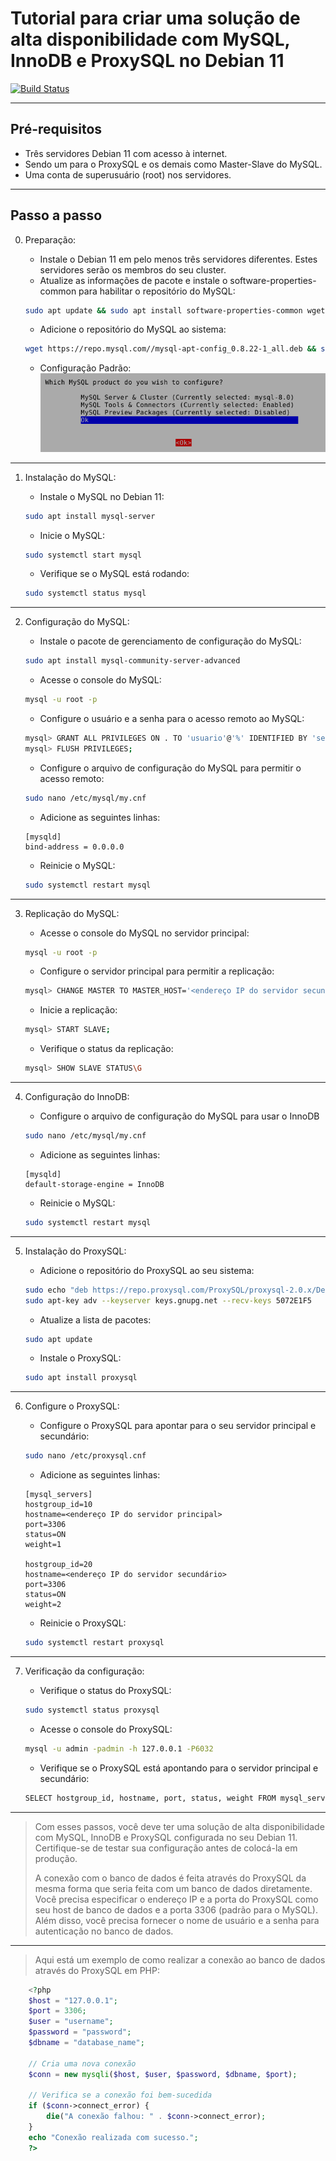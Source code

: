 # Tutorial para criar uma solução de alta disponibilidade com MySQL, InnoDB e ProxySQL no Debian 11

[![Build Status](https://travis-ci.org/joemccann/dillinger.svg?branch=master)](https://travis-ci.org/joemccann/dillinger)
___
## Pré-requisitos
- Três servidores Debian 11 com acesso à internet.
- Sendo um para o ProxySQL e os demais como Master-Slave do MySQL.
- Uma conta de superusuário (root) nos servidores.
___
## Passo a passo

0. Preparação:
    - Instale o Debian 11 em pelo menos três servidores diferentes. Estes servidores serão os membros do seu cluster.
    - Atualize as informações de pacote e instale o software-properties-common para habilitar o repositório do MySQL:
    ```sh
    sudo apt update && sudo apt install software-properties-common wget -y
    ```

    - Adicione o repositório do MySQL ao sistema:
    ```sh
    wget https://repo.mysql.com//mysql-apt-config_0.8.22-1_all.deb && sudo dpkg -i mysql-apt-config_0.8.22-1_all.deb && sudo apt update
    ```

    - Configuração Padrão:
    ![Config MySQL](imagem1.png "Config MySQL")
___
1. Instalação do MySQL:
    - Instale o MySQL no Debian 11:
    ```sh
    sudo apt install mysql-server
    ```

    - Inicie o MySQL:
    ```sh
    sudo systemctl start mysql
    ```

    - Verifique se o MySQL está rodando:
    ```sh
    sudo systemctl status mysql
    ```
___
2. Configuração do MySQL:
    - Instale o pacote de gerenciamento de configuração do MySQL:
    ```sh
    sudo apt install mysql-community-server-advanced
    ```

    - Acesse o console do MySQL:
    ```sh
    mysql -u root -p
    ```

    - Configure o usuário e a senha para o acesso remoto ao MySQL:
    ```sh
    mysql> GRANT ALL PRIVILEGES ON . TO 'usuario'@'%' IDENTIFIED BY 'senha' WITH GRANT OPTION;
    mysql> FLUSH PRIVILEGES;
    ```

    - Configure o arquivo de configuração do MySQL para permitir o acesso remoto:
    ```sh
    sudo nano /etc/mysql/my.cnf
    ```

    - Adicione as seguintes linhas:
    ```nano
    [mysqld]
    bind-address = 0.0.0.0
    ```

    - Reinicie o MySQL:
    ```sh
    sudo systemctl restart mysql
    ```
___
3. Replicação do MySQL:
    - Acesse o console do MySQL no servidor principal:
    ```sh
    mysql -u root -p
    ```

    - Configure o servidor principal para permitir a replicação:
    ```sh
    mysql> CHANGE MASTER TO MASTER_HOST='<endereço IP do servidor secundário>', MASTER_USER='usuario', MASTER_PASSWORD='senha', MASTER_PORT=3306;
    ```

    - Inicie a replicação:
    ```sh
    mysql> START SLAVE;
    ```

    - Verifique o status da replicação:
    ```sh
    mysql> SHOW SLAVE STATUS\G
    ```
___
4. Configuração do InnoDB:
    - Configure o arquivo de configuração do MySQL para usar o InnoDB
    ```sh
    sudo nano /etc/mysql/my.cnf
    ```

    - Adicione as seguintes linhas:
    ```nano
    [mysqld]
    default-storage-engine = InnoDB
    ```

    - Reinicie o MySQL:
    ```sh
    sudo systemctl restart mysql
    ```
___
5. Instalação do ProxySQL:
    - Adicione o repositório do ProxySQL ao seu sistema:
    ```sh
    sudo echo "deb https://repo.proxysql.com/ProxySQL/proxysql-2.0.x/Debian/ buster main" >> /etc/apt/sources.list
    sudo apt-key adv --keyserver keys.gnupg.net --recv-keys 5072E1F5
    ```

    - Atualize a lista de pacotes:
    ```sh
    sudo apt update
    ```

    - Instale o ProxySQL:
    ```sh
    sudo apt install proxysql
    ```
___
6. Configure o ProxySQL: 
    - Configure o ProxySQL para apontar para o seu servidor principal e secundário:
    ```sh
    sudo nano /etc/proxysql.cnf
    ```

    - Adicione as seguintes linhas:
    ```nano
    [mysql_servers]
    hostgroup_id=10
    hostname=<endereço IP do servidor principal>
    port=3306
    status=ON
    weight=1

    hostgroup_id=20
    hostname=<endereço IP do servidor secundário>
    port=3306
    status=ON
    weight=2
    ```

    - Reinicie o ProxySQL:
    ```sh
    sudo systemctl restart proxysql
    ```
___
7. Verificação da configuração:
    - Verifique o status do ProxySQL:
    ```sh
    sudo systemctl status proxysql
    ```

    - Acesse o console do ProxySQL:
    ```sh
    mysql -u admin -padmin -h 127.0.0.1 -P6032
    ```

    - Verifique se o ProxySQL está apontando para o servidor principal e secundário:
    ```sh
    SELECT hostgroup_id, hostname, port, status, weight FROM mysql_servers;
    ```
___

> Com esses passos, você deve ter uma solução de alta disponibilidade com MySQL, InnoDB e ProxySQL configurada no seu Debian 11. Certifique-se de testar sua configuração antes de colocá-la em produção.
>
>A conexão com o banco de dados é feita através do ProxySQL da mesma forma que seria feita com um banco de dados diretamente. Você precisa especificar o endereço IP e a porta do ProxySQL como seu host de banco de dados e a porta 3306 (padrão para o MySQL). Além disso, você precisa fornecer o nome de usuário e a senha para autenticação no banco de dados.
___

>Aqui está um exemplo de como realizar a conexão ao banco de dados através do ProxySQL em PHP:
```php
    <?php
    $host = "127.0.0.1";
    $port = 3306;
    $user = "username";
    $password = "password";
    $dbname = "database_name";

    // Cria uma nova conexão
    $conn = new mysqli($host, $user, $password, $dbname, $port);

    // Verifica se a conexão foi bem-sucedida
    if ($conn->connect_error) {
        die("A conexão falhou: " . $conn->connect_error);
    }
    echo "Conexão realizada com sucesso.";
    ?>
```
